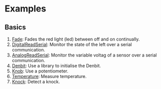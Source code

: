# Examples

## Basics
1. [Fade](Fade.md): Fades the red light (led) between off and on continually.
2. [DigitalReadSerial](DigitalReadSerial.md): Monitor the state of the left over a serial communication.
3. [AnalogReadSerial](AnalogReadSerial.md): Monitor the variable voltag of a sensor over a serial communication.
4. [Denbit](Denbit.md): Use a library to initialise the Denbit.
5. [Knob](Knob.md): Use a potentiometer.
6. [Temperature](Temperature.md): Measure temperature.
7. [Knock](Knock.md): Detect a knock.
